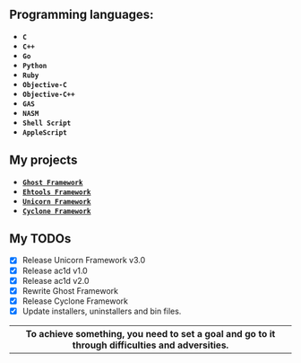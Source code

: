 ## Programming languages:

* **`C`**
* **`C++`**
* **`Go`**
* **`Python`**
* **`Ruby`**
* **`Objective-C`**
* **`Objective-C++`**
* **`GAS`**
* **`NASM`**
* **`Shell Script`**
* **`AppleScript`**

## My projects

* [**`Ghost Framework`**](https://github.com/EntySec/ghost)
* [**`Ehtools Framework`**](https://github.com/entynetproject/ehtools)
* [**`Unicorn Framework`**](https://github.com/EntySec/unicorn)
* [**`Cyclone Framework`**](https://github.com/EntySec/cyclone)

## My TODOs

- [x] Release Unicorn Framework v3.0
- [x] Release ac1d v1.0
- [x] Release ac1d v2.0
- [x] Rewrite Ghost Framework
- [x] Release Cyclone Framework
- [x] Update installers, uninstallers and bin files.

<table><tr><th>
To achieve something, you need to set a goal and go to it through difficulties and adversities.
</th></tr></table>
